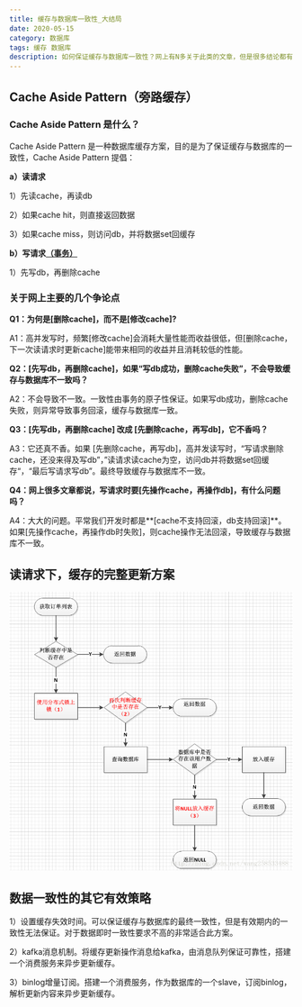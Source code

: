 ```yaml
---
title: 缓存与数据库一致性_大结局
date: 2020-05-15
category: 数据库
tags: 缓存 数据库
description: 如何保证缓存与数据库一致性？网上有N多关于此类的文章，但是很多结论都有误导性。本文总结了一套保证缓存与数据库一致性方案。对于大多数应用场景，不一定是最好的，但一定是最合适的。
---
```




## Cache Aside Pattern（旁路缓存）

### Cache Aside Pattern 是什么？

Cache Aside Pattern 是一种数据库缓存方案，目的是为了保证缓存与数据库的一致性，Cache Aside Pattern 提倡：

**a）读请求**

1）先读cache，再读db

2）如果cache hit，则直接返回数据

3）如果cache miss，则访问db，并将数据set回缓存

**b）写请求<u>（事务）</u>**

1）先写db，再删除cache

### 关于网上主要的几个争论点

**Q1：为何是[删除cache]，而不是[修改cache]?**

A1：高并发写时，频繁[修改cache]会消耗大量性能而收益很低，但[删除cache，下一次读请求时更新cache]能带来相同的收益并且消耗较低的性能。

**Q2：[先写db，再删除cache]，如果“写db成功，删除cache失败”，不会导致缓存与数据库不一致吗？**

A2：不会导致不一致。一致性由事务的原子性保证。如果写db成功，删除cache失败，则异常导致事务回滚，缓存与数据库一致。

**Q3：[先写db，再删除cache] 改成 [先删除cache，再写db]，它不香吗？**

A3：它还真不香。如果 [先删除cache，再写db]，高并发读写时，“写请求删除cache，还没来得及写db”，”读请求读cache为空，访问db并将数据set回缓存“，“最后写请求写db”。最终导致缓存与数据库不一致。

**Q4：网上很多文章都说，写请求时要[先操作cache，再操作db]，有什么问题吗？**

A4：大大的问题。平常我们开发时都是**[cache不支持回滚，db支持回滚]**。如果[先操作cache，再操作db时失败]，则cache操作无法回滚，导致缓存与数据库不一致。

## 读请求下，缓存的完整更新方案

<img src="/_posts/2020-05-15-cache_db_consistent/data/update_cache.png" alt="update_cache"  />

## 数据一致性的其它有效策略

1）设置缓存失效时间。可以保证缓存与数据库的最终一致性，但是有效期内的一致性无法保证。对于数据即时一致性要求不高的非常适合此方案。

2）kafka消息机制。将缓存更新操作消息给kafka，由消息队列保证可靠性，搭建一个消费服务来异步更新缓存。

3）binlog增量订阅。搭建一个消费服务，作为数据库的一个slave，订阅binlog，解析更新内容来异步更新缓存。